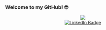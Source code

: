 ### Welcome to my GitHub! 🤓

<!--
**Sgalle36/Sgalle36** is a ✨ _special_ ✨ repository because its `README.md` (this file) appears on your GitHub profile.

Here are some ideas to get you started:

- 🔭 I’m currently working on ...
- 🌱 I’m currently learning ...
- 👯 I’m looking to collaborate on ...
- 🤔 I’m looking for help with ...
- 💬 Ask me about ...
- 📫 How to reach me: ...
- 😄 Pronouns: ...
- ⚡ Fun fact: ...
-->

<div id="header" align="center">
  <img src="https://media.giphy.com/media/L1R1tvI9svkIWwpVYr/giphy.gif"/>

  <div id="badges">
    <a href="https://www.linkedin.com/in/stephanie-gallegos-33719ba9/">
      <img src="https://img.shields.io/badge/LinkedIn-blue?style=for-the-badge&logo=linkedin&logoColor=white&style=plastic" alt="LinkedIn Badge"/>
    </a>
  </div>
</div>
